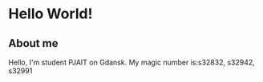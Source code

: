 # Hello World!
## About me
Hello, I'm student PJAIT on Gdansk. My magic number is:s32832, s32942, s32991
